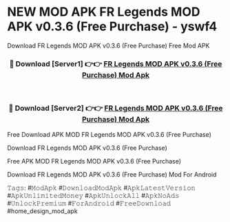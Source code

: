 # NEW MOD APK FR Legends MOD APK v0.3.6 (Free Purchase) - yswf4
Download FR Legends MOD APK v0.3.6 (Free Purchase) Free Mod APK

<div align="center">
<h3>🔴 Download [Server1] 👉👉 <a href="https://apk-comot.site?title=FR_Legends_MOD_APK_v0.3.6_(Free_Purchase)">FR Legends MOD APK v0.3.6 (Free Purchase) Mod Apk</a></h3><br>

<h3>🔴 Download [Server2] 👉👉 <a href="https://apk-comot.site?title=FR_Legends_MOD_APK_v0.3.6_(Free_Purchase)">FR Legends MOD APK v0.3.6 (Free Purchase) Mod Apk</a></h3>
</div>


Free Download APK MOD FR Legends MOD APK v0.3.6 (Free Purchase)

Download FR Legends MOD APK v0.3.6 (Free Purchase) 

Free APK MOD FR Legends MOD APK v0.3.6 (Free Purchase) 

Download FR Legends MOD APK v0.3.6 (Free Purchase) Mod For Android

𝚃𝚊𝚐𝚜: #𝙼𝚘𝚍𝙰𝚙𝚔 #𝙳𝚘𝚠𝚗𝚕𝚘𝚊𝚍𝙼𝚘𝚍𝙰𝚙𝚔 #𝙰𝚙𝚔𝙻𝚊𝚝𝚎𝚜𝚝𝚅𝚎𝚛𝚜𝚒𝚘𝚗 #𝙰𝚙𝚔𝚄𝚗𝚕𝚒𝚖𝚒𝚝𝚎𝚍𝙼𝚘𝚗𝚎𝚢 #𝙰𝚙𝚔𝚄𝚗𝚕𝚘𝚌𝚔𝙰𝚕𝚕 #𝙰𝚙𝚔𝙽𝚘𝙰𝚍𝚜 #𝚄𝚗𝚕𝚘𝚌𝚔𝙿𝚛𝚎𝚖𝚒𝚞𝚖 #𝙵𝚘𝚛𝙰𝚗𝚍𝚛𝚘𝚒𝚍 #𝙵𝚛𝚎𝚎𝙳𝚘𝚠𝚗𝚕𝚘𝚊𝚍 #home_design_mod_apk